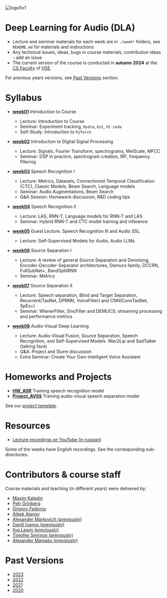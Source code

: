 ![logo5v1](https://user-images.githubusercontent.com/20357655/104316876-2be04600-54ee-11eb-93ed-f9835fde1527.jpg)

# Deep Learning for Audio (DLA)

- Lecture and seminar materials for each week are in `./week*` folders, see `README.md` for materials and instructions
- Any technical issues, ideas, bugs in course materials, contribution ideas - add an issue
- The current version of the course is conducted in **autumn 2024** at the [CS Faculty](https://cs.hse.ru/en/) of [HSE](https://www.hse.ru/en/).

For previous years versions, see [Past Versions](#past-versions) section.

# Syllabus

- [**week01**](./week01) Introduction to Course

  - Lecture: Introduction to Course
  - Seminar: Experiment tracking, `Hydra`, `Git`, `VS code`
  - Self-Study: Introduction to `PyTorch`

- [**week02**](./week02) Introduction to Digital Signal Processing

  - Lecture: Signals, Fourier Transform, spectrograms, MelScale, MFCC
  - Seminar: DSP in practice, spectrogram creation, IRF, frequency filtering

- [**week03**](./week03) Speech Recognition I

  - Lecture: Metrics, Datasets, Connectionist Temporal Classification (CTC), Classic Models, Beam Search, Language models
  - Seminar: Audio Augmentations, Beam Search
  - Q&A Session: Homework discussion, R&D coding tips

- [**week04**](./week04) Speech Recognition II

  - Lecture: LAS, RNN-T, Language models for RNN-T and LAS
  - Seminar: Hybrid RNN-T and CTC model training and inference

- [**week05**](./week05) Guest Lecture. Speech Recognition III and Audio SSL

  - Lecture: Self-Supervised Models for Audio, Audio LLMs

- [**week06**](./week06) Source Separation I

  - Lecture: A review of general Source Separation and Denoising, Encoder-Decoder-Separator architectures, Demucs family, DCCRN, FullSubNet+, BandSplitRNN
  - Seminar: Metrics

- [**week07**](./week07) Source Separation II

  - Lecture: Speech separation, Blind and Target Separation, Recurrent(TasNet, DPRNN, VoiceFilter) and CNN(ConvTasNet, SpEx+)
  - Seminar: WienerFilter, SincFilter and DEMUCS; streaming processing and performance metrics

- [**week08**](./week08) Audio-Visual Deep Learning

  - Lecture: Audio-Visual Fusion, Source Separation, Speech Recognition, and Self-Supervised Models. Wav2Lip and SadTalker (talking face)
  - Q&A: Project and Slurm discussion
  - Extra Seminar: Create Your Own Intelligent Voice Assistant

<!-- -

- [**week09**](./week09) Text to Speech (TTS)

  - Lecture: Tacotron, DeepVoice, GST, FastSpeech, AdaSpeech, Attention Tricks
  - Seminar: FastSpeech I

- [**week10**](./week10) Neural Vocoders

  - Lecture: WaveNet, Parallel WaveGAN, WaveGlow, MelGAN, HiFiGAN
  - Seminar: WaveNet

- [**week11**](./week11) Voice Conversion

  - Lecture: Disentanglement & Direct based methods
  - Seminar: TorchScript, HiFi-VC

- [**week12**](./week12) Voice Biometry I

  - Lecture: Introduction. CMs for synthesized speech detection (LCNN, RawNet2, AASIST). GNNs
  - Seminar: ASVspoof, Sinc-layer, GNN

- [**week13**](./week13) Voice Biometry II

  - Lecture: CMs for replay attack detection. ASV systems. SASV systems. Streaming
  - Seminar: -

- [**week14**](./week14) Diffusion Models for Audio Generation

  - Lecture, part 1: Introduction to diffusion models from two perspectives: score matching and latent probabilistic models.
  - Lecture, part2: Diffusion models for audio synthesis and tts. WaveGrad, DiffWave, GradTTS

-->

# Homeworks and Projects

- [**HW_ASR**](./hw1_asr) Training speech recognition model
- [**Project_AVSS**](./project_avss) Training audio-visual speech separation model
<!--
- [**HW_NV**](./hw3_nv) Implementation of TTS model (Neural Vocoder)
  -->

See our [project template](https://github.com/Blinorot/pytorch_project_template).

# Resources

- [Lecture recordings on YouTube (in russian)](https://youtube.com/playlist?list=PLYG3WHDP5CWVRxLjXZbllqIQTWY_QjKmz)

Some of the weeks have English recordings. See the corresponding sub-directories.

# Contributors & course staff

Course materials and teaching (in different years) were delivered by:

- [Maxim Kaledin](https://t.me/XuMuK_MK)
- [Petr Grinberg](https://t.me/Blinorot)
- [Grigory Fedorov](https://t.me/fedorovgv)
- [Aibek Alanov](https://t.me/aibrain)
- [Alexander Markovich (previously)](https://t.me/markovka17)
- [Daniil Ivanov (previously)](https://t.me/the_longest_id_in_the_world)
- [Ilya Lewin (previously)](https://t.me/levensons)
- [Timofey Smirnov (previously)](https://t.me/timothyxp)
- [Alexander Mamaev (previously)](https://t.me/alxmamaev)

# Past Versions

- [2023](https://github.com/markovka17/dla/tree/2023)
- [2022](https://github.com/markovka17/dla/tree/2022)
- [2021](https://github.com/markovka17/dla/tree/2021)
- [2020](https://github.com/markovka17/dla/tree/2020)
